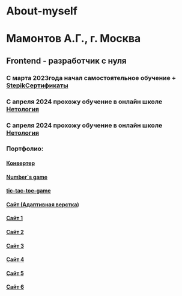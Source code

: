 # About-myself
# Мамонтов А.Г.,  г. Москва
## Frontend - разработчик с нуля


### С марта 2023года начал самостоятельное обучение + [Stepik](https://stepik.org)[Сертификаты](https://github.com/Aleksandr861/About-myself/blob/main/Stepik%20Certificate%20-%20%D0%A2%D1%80%D0%B5%D0%BD%D0%B0%D0%B6%D0%B5%D1%80%20%D0%BF%D0%BE%20%D0%B2%D0%B5%D1%80%D1%81%D1%82%D0%BA%D0%B5.%20%D0%9F%D0%BB%D0%B0%D0%B3%D0%B8%D0%BD%20Emmet.pdf)
### С апреля 2024 прохожу обучение в онлайн школе [Нетология](https://netology.ru/)
### С апреля 2024 прохожу обучение в онлайн школе [Нетология](https://netology.ru/)


### Портфолио:
#### [Конвертер](https://aleksandr861.github.io/Milk/)
#### [Number`s game](https://aleksandr861.github.io/Number-s-game/)
#### [tic-tac-toe-game](https://aleksandr861.github.io/tic-tac-toe-game/)
#### [Сайт (Адаптивная верстка)](https://aleksandr861.github.io/mq-diplom/)
#### [Сайт 1](https://aleksandr861.github.io/site_1_portfolio/)
#### [Сайт 2](https://aleksandr861.github.io/site_2_portfolio/)
#### [Сайт 3](https://aleksandr861.github.io/site_3_portfolio/)
#### [Сайт 4](https://aleksandr861.github.io/site_4_portfolio/)
#### [Сайт 5](https://aleksandr861.github.io/site_5_portfolio/)
#### [Сайт 6](https://aleksandr861.github.io/site_6_portfolio/)
